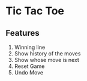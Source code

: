 # Tic Tac Toe

## Features

1. Winning line
2. Show history of the moves
3. Show whose move is next
4. Reset Game
5. Undo Move
